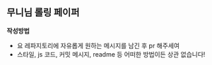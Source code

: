 ## 무니님 롤링 페이퍼
 **작성방법**
- 요 레파지토리에 자유롭게 원하는 메시지를 남긴 후 pr 해주세여
- 스타일, js 코드, 커밋 메시지, readme 등 어떠한 방법이든 상관 없습니다! 